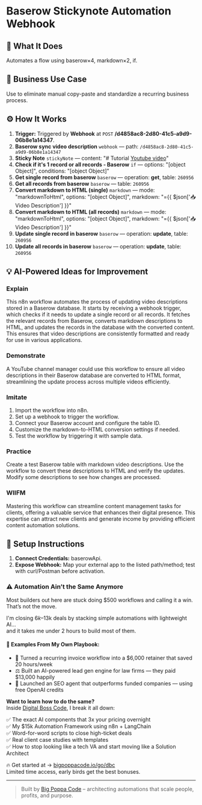 # Baserow Stickynote Automation Webhook
  ## 🚀 What It Does
  Automates a flow using baserow×4, markdown×2, if.
  
  ## 💼 Business Use Case
  Use to eliminate manual copy-paste and standardize a recurring business process.
  
  ## ⚙️ How It Works
  1. **Trigger:** Triggered by **Webhook** at `POST` **/d4858ac8-2d80-41c5-a9d9-06b8e1a14347**.
  2. **Baserow sync video description** `webhook` — path: `/d4858ac8-2d80-41c5-a9d9-06b8e1a14347`
3. **Sticky Note** `stickyNote` — content: "# Tutorial
[Youtube video](https://www.youtube.com/watch?v=PAoxZjICd7o)"
4. **Check if it's 1 record or all records - Baserow** `if` — options: "[object Object]", conditions: "[object Object]"
5. **Get single record from baserow** `baserow` — operation: **get**, table: `260956`
6. **Get all records from baserow** `baserow` — table: `260956`
7. **Convert markdown to HTML (single)** `markdown` — mode: "markdownToHtml", options: "[object Object]", markdown: "={{ $json['📥 Video Description'] }}"
8. **Convert markdown to HTML (all records)** `markdown` — mode: "markdownToHtml", options: "[object Object]", markdown: "={{ $json['📥 Video Description'] }}"
9. **Update single record in baserow** `baserow` — operation: **update**, table: `260956`
10. **Update all records in baserow** `baserow` — operation: **update**, table: `260956`
  
  ## 💡 AI-Powered Ideas for Improvement
  ### Explain
This n8n workflow automates the process of updating video descriptions stored in a Baserow database. It starts by receiving a webhook trigger, which checks if it needs to update a single record or all records. It fetches the relevant records from Baserow, converts markdown descriptions to HTML, and updates the records in the database with the converted content. This ensures that video descriptions are consistently formatted and ready for use in various applications.

### Demonstrate
A YouTube channel manager could use this workflow to ensure all video descriptions in their Baserow database are converted to HTML format, streamlining the update process across multiple videos efficiently.

### Imitate
1. Import the workflow into n8n.
2. Set up a webhook to trigger the workflow.
3. Connect your Baserow account and configure the table ID.
4. Customize the markdown-to-HTML conversion settings if needed.
5. Test the workflow by triggering it with sample data.

### Practice
Create a test Baserow table with markdown video descriptions. Use the workflow to convert these descriptions to HTML and verify the updates. Modify some descriptions to see how changes are processed.

### WIIFM
Mastering this workflow can streamline content management tasks for clients, offering a valuable service that enhances their digital presence. This expertise can attract new clients and generate income by providing efficient content automation solutions.
  
  ## 🔧 Setup Instructions
  1. **Connect Credentials:** baserowApi.
2. **Expose Webhook:** Map your external app to the listed path/method; test with curl/Postman before activation.
  
### ⚠️ Automation Ain’t the Same Anymore

Most builders out here are stuck doing $500 workflows and calling it a win.  
That’s not the move.  

I'm closing $6k–$13k deals by stacking simple automations with lightweight AI...  
and it takes me under 2 hours to build most of them.

#### 🧠 Examples From My Own Playbook:
- 🔁 Turned a recurring invoice workflow into a $6,000 retainer that saved 20 hours/week  
- ⚖️ Built an AI-powered lead gen engine for law firms — they paid $13,000 happily  
- 🚀 Launched an SEO agent that outperforms funded companies — using free OpenAI credits  

**Want to learn how to do the same?**  
Inside [Digital Boss Code](https://bigpoppacode.io/go/dbc), I break it all down:

✅ The exact AI components that 3x your pricing overnight  
✅ My $15k Automation Framework using n8n + LangChain  
✅ Word-for-word scripts to close high-ticket deals  
✅ Real client case studies with templates  
✅ How to stop looking like a tech VA and start moving like a Solution Architect  

🔥 Get started at → [bigpoppacode.io/go/dbc](https://bigpoppacode.io/go/dbc)  
Limited time access, early birds get the best bonuses.

---
> Built by [Big Poppa Code](https://bigpoppacode.io) – architecting automations that scale people, profits, and purpose.
  